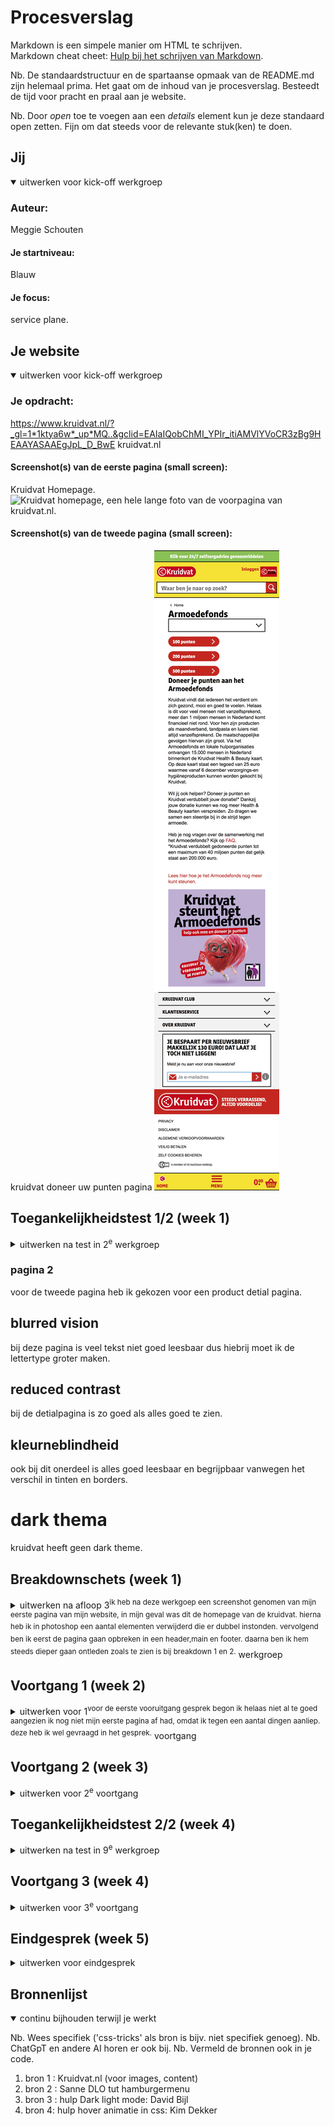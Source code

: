 # Procesverslag
Markdown is een simpele manier om HTML te schrijven.  
Markdown cheat cheet: [Hulp bij het schrijven van Markdown](https://github.com/adam-p/markdown-here/wiki/Markdown-Cheatsheet).

Nb. De standaardstructuur en de spartaanse opmaak van de README.md zijn helemaal prima. Het gaat om de inhoud van je procesverslag. Besteedt de tijd voor pracht en praal aan je website.

Nb. Door *open* toe te voegen aan een *details* element kun je deze standaard open zetten. Fijn om dat steeds voor de relevante stuk(ken) te doen.





## Jij

<details open>
  <summary>uitwerken voor kick-off werkgroep</summary>

  ### Auteur:
  Meggie Schouten

  #### Je startniveau:
  Blauw

  #### Je focus:
  service plane.
 
</details>





## Je website

<details open>
  <summary>uitwerken voor kick-off werkgroep</summary>

  ### Je opdracht:
  https://www.kruidvat.nl/?_gl=1*1ktya6w*_up*MQ..&gclid=EAIaIQobChMI_YPIr_itiAMVlYVoCR3zBg9HEAAYASAAEgJpL_D_BwE
  kruidvat.nl
  

  #### Screenshot(s) van de eerste pagina (small screen): 
  Kruidvat Homepage.  
  <img src="./readme-images/IMG_7913.JPGx" alt="Kruidvat homepage, een hele lange foto van de voorpagina van kruidvat.nl.">

  #### Screenshot(s) van de tweede pagina (small screen):
  kruidvat doneer uw punten pagina 
  <img src="./readme-images/IMG_7915.JPG" alt="een hele lange foto van de doneer uw punten pagina van kruidvat.nl.">
 
</details>



## Toegankelijkheidstest 1/2 (week 1)

<details>
  <summary>uitwerken na test in 2<sup>e</sup> werkgroep</summary>

  ### Bevindingen
  Lijst met je bevindingen die in de test naar voren kwamen:

### Toegankelijkheid
Er zijn veel verschillende aspecten waar je rekening mee moet houden voor website. 
er bestaat een checklist de WCAG checklist waarop de geaccpeteerde standaard toeghankelijk staatvermeld voor een website. 
Het betekent niet dat als de website hieraan voldoet hij ook meteen goed toeghankelijk is.
### contrast ratio
Contrast ik ook een onderdeel van toeghankelijkheid, hierdoor staat er op de WCAG checklist ook hierover een minimum standaard voor kleurcontrast dit is:
 - 4.5:1 voor normale tekst
- 3:1 voor grote tekst (headings) 
# tools voor contrast meten : de contrast-ratiochecker van Lea Verou, contrast analyzer tool van TPGi i
Ook kleurenblindheid moet rekening mee gehouden worden zoals het verschil niet kunnen zien tussen groen en rood.
via het inspecteren van de website van kruidvat heb ik gezien dat ze een dark modus hebben.
Ook heb ik ontdekt dat je via inspecteren kan bekijken hoe de website eruit ziet voor mensen met blurred vision, kleurenblindheid (ook  rood en blauw) hieruit heb ik opgemerkt dat kruidvat het eigenlijk erg goed heeft gedaan op dit vlak van toeghankelijkheid.

#### toeghankelijkheid test kruidvat

## blurred vision
 tijden de optie voor blurred vision zie je de normale tekst in de reclame blokjes niet erg goed dus dit zou kunnen worden verbeterd met een grotere lettertype.
ook is de tekst van de zoekbalk en geneesmiddel advies niet erg goed leesbaar dus hiervoor had ik bedacht om er iconen bij te zetten zoals een vergrootglas voor zoeken voor herkenbaarheid, en bij de medicatie een pil icon.
Tot slot van de home pagina is de informatie onderin het scherm totaal niet leesbaar dus dit zou in een groter lettertype moetne.
## reduced contrast
hierbij was alles wel oke te zien maar erg fel door het veel gebruik van wit dus ik zou wel de border om de verschillende boxes wat dikker maker zodat het beter te zien is dat het een box is.
## kleurneblindheid
ook bij dit onerdeel is alles goed leesbaar en begrijpbaar vanwegen het verschil in tinten en borders.

# dark thema
kruidvat heeft geen dark theme.
</details>

### pagina 2
voor de tweede pagina heb ik gekozen voor een product detial pagina.
## blurred vision
bij deze pagina is veel tekst niet goed leesbaar dus hiebrij moet ik de lettertype groter maken.

## reduced contrast
bij de detialpagina is zo goed als alles goed te zien.

## kleurneblindheid
ook bij dit onerdeel is alles goed leesbaar en begrijpbaar vanwegen het verschil in tinten en borders.

# dark thema
kruidvat heeft geen dark theme.

## Breakdownschets (week 1)

<details>
  <summary>uitwerken na afloop 3<sup>ik heb na deze werkgoep een screenshot genomen van mijn eerste pagina van mijn website, in mijn geval was dit de homepage van de kruidvat. hierna heb ik in photoshop een aantal elementen verwijderd die er dubbel instonden. vervolgend ben ik eerst de pagina gaan opbreken in een header,main en footer. daarna ben ik hem steeds dieper gaan ontleden zoals te zien is bij breakdown 1 en 2.</sup> werkgroep</summary>

  ### de hele pagina: 
  <img src="readme-images/screenshot2.jpeg" alt="screenshot van de gehele home pagina">

  ### dynamisch deel (bijv menu): 
  <img src="readme-images/IMG_0014.PNG"  alt="breakdown van de home page: img/h1,h2 etc/nav">

  ### wellicht nog een dynamisch deel (bijv filter): 
  <img src="readme-images/IMG_0016.PNG" alt="breakdown van de homepage in meer detail: sections,ul,li,p,href etc  ">

</details>





## Voortgang 1 (week 2)

<details>
  <summary>uitwerken voor 1<sup>voor de eerste vooruitgang gesprek begon ik helaas niet al te goed aangezien ik nog niet mijn eerste pagina af had, omdat ik tegen een aantal dingen aanliep. deze heb ik wel gevraagd in het gesprek.</sup> voortgang</summary>

  ### Stand van zaken
  Ik had mijn eerste pagina nog niet af en ik leip erg vast met de hele pagina, dus ik ben helemaal vanaf het begin begonnen met de hulp van de assistent.


  ### Agenda voor meeting
  samen met je groepje opstellen
 ik heb niet met de andere leerlingen dingen besproken!
  | student 1      | student 2          | student 3    | student 4        |
  |             | ---                | ---          | ---              |
  | dit bespreken  | en dit             | en ik dit    | en dan ik dat    |
  | en dat ook nog | dit als er tijd is | nog een punt | dit wil ik zeker |
  | ...            | ...                | ...          | ...              |


  ### Verslag van meeting
  Ik moet alle images uit de pagina echt uitwerken in de vorm van grids en flexes.

  - images veranderen in grids met alle tekst
  - lay out grid van de website maken
  - duidelijke alt.
  - ...

</details>





## Voortgang 2 (week 3)

<details>
  <summary>uitwerken voor 2<sup>e</sup> voortgang</summary>

  ### Stand van zaken
  Ik heb nu de header van mijn website gemaakt met wat hulp van de assistent Kim.


  ### Agenda voor meeting
  samen met je groepje opstellen
 ik heb niet met de andere leerlingen dingen besproken!
  | student 1      | student 2          | student 3    | student 4        |
  | ---            | ---                | ---          | ---              |
  | dit bespreken  | en dit             | en ik dit    | en dan ik dat    |
  | en dat ook nog | dit als er tijd is | nog een punt | dit wil ik zeker |
  | ...            | ...                | ...          | ...              |


  ### Verslag van meeting
  bij deze meeting heb ik hulp gekregen bij mijn vragen voer het reclameblokje in mijn website, hierbij werkte mijn grid niet helemaal maar gelukkig is dit opgelost na wat hulp.

  - ik moet nu beginnen aan mijn tweede pagina van de opdracht
  - de grid die ik gebruikte is nu verbeterd

</details>





## Toegankelijkheidstest 2/2 (week 4)

<details>
  <summary>uitwerken na test in 9<sup>e</sup> werkgroep</summary>

  ### Bevindingen
  Lijst met je bevindingen die in de test naar voren kwamen (geef ook aan wat er verbeterd is):

  ik heb de checklist van de WCAG checklist gedaan en hieruit bleek:

  <img src="./readme-images/mediacheck.png/" alt= media check foto>
  ik heb de media gecheckt.

<img src="./readme-images/websitemobilecheck.png" alt= website check foto>
ik heb de website op mobile gecheckt.

<img src="./readme-images/imgcheck.png" alt= img check foto>
ik heb de images gecheckt.
en zo ben ik alle onderdelen langs gegaan.
het is niet perfect maar ik ben een heel eind gekomen vind ik zelf.

</details>





## Voortgang 3 (week 4)

<details>
  <summary>uitwerken voor 3<sup>e</sup> voortgang</summary>

  ### Stand van zaken
  ik had problemen met mijn filter en sorteer scherm, uiteindelijk heb ik na overleg gekozen om het filter scherm zelf aan te passen om zo de toeghankelijkheid van de website te verbeteren.


  ### Agenda voor meeting
  samen met je groepje opstellen
  ik heb niet met de andere leerlingen dingen besproken!

  | student 1      | student 2          | student 3    | student 4        |
  | Liv         |   ---                | ---          | ---              |
  | dit bespreken  | en dit             | en ik dit    | en dan ik dat    |
  | en dat ook nog | dit als er tijd is | nog een punt | dit wil ik zeker |
  | ...            | ...                | ...          | ...              |


  ### Verslag van meeting
  Ik heb het filter en sorteer systeem aangepast en verbeterd.

  - ga beginnen met javascript
  - dark/light modus
  - hamburger menu moet werken
  - ...

</details>





## Eindgesprek (week 5)

<details>
  <summary>uitwerken voor eindgesprek</summary>

  ### Je uitkomst - karakteristiek screenshots:
  <img src="./readme-images/eindproductpagina1.png" width="375px" alt="uitomst opdracht 1">
   <img src="./readme-images/eindproductpagina2.png" width="375px" alt="uitomst opdracht 1 pagina 2">



  ### Dit ging goed/Heb ik geleerd: 
  Ik heb heel veel geleerd bij dit vak, maar wat mij het meest bij blijft is hoe ik goed in css dingen kan oproepen met behulp van :nth-of-type etc. Dit komt echt door de hulp en uitleg van Kim Dekker.


  <img src="./readme-images/nthoftypefoto.png width="375px" alt="end of type foto">


  ### Dit was lastig/Is niet gelukt:
  Het is mij helaas niet gelukt om de kleine animatie op de "voeg toe" knoppen te maken. dit komt door deels tijd stress maar ook omdat ik dit vak heel heftig heb ervaren. Ook is de kleine animatie is de carrousel mij helaas niet gelukt om de maken.

  <img src="./readme-images/carouselanimatie.png" width="375px" alt="carrousel animatie">
</details>





## Bronnenlijst

<details open>
  <summary>continu bijhouden terwijl je werkt</summary>

  Nb. Wees specifiek ('css-tricks' als bron is bijv. niet specifiek genoeg). 
  Nb. ChatGpT en andere AI horen er ook bij.
  Nb. Vermeld de bronnen ook in je code.

  1. bron 1 : Kruidvat.nl (voor images, content)
  2. bron 2 : Sanne DLO tut hamburgermenu
  3. bron 3 : hulp Dark light mode: David Bijl
  4. bron 4: hulp hover animatie in css: Kim Dekker


</details>